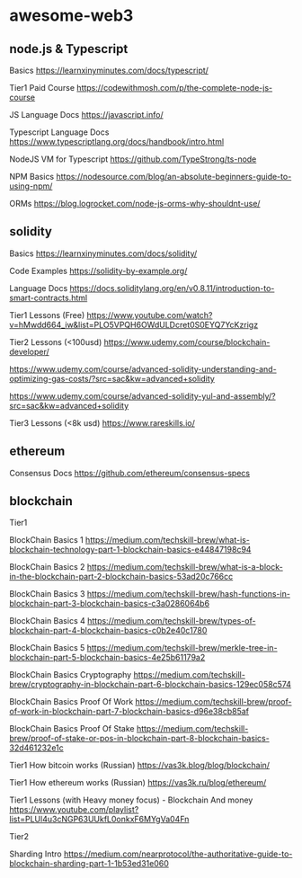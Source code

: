 # awesome-web3



## node.js & Typescript

Basics https://learnxinyminutes.com/docs/typescript/

Tier1 Paid Course https://codewithmosh.com/p/the-complete-node-js-course

JS Language Docs https://javascript.info/

Typescript Language Docs https://www.typescriptlang.org/docs/handbook/intro.html

NodeJS VM for Typescript https://github.com/TypeStrong/ts-node

NPM Basics https://nodesource.com/blog/an-absolute-beginners-guide-to-using-npm/

ORMs https://blog.logrocket.com/node-js-orms-why-shouldnt-use/

## solidity

Basics https://learnxinyminutes.com/docs/solidity/

Code Examples https://solidity-by-example.org/

Language Docs https://docs.soliditylang.org/en/v0.8.11/introduction-to-smart-contracts.html

Tier1 Lessons (Free) https://www.youtube.com/watch?v=hMwdd664_iw&list=PLO5VPQH6OWdULDcret0S0EYQ7YcKzrigz

Tier2 Lessons (<100usd) https://www.udemy.com/course/blockchain-developer/

https://www.udemy.com/course/advanced-solidity-understanding-and-optimizing-gas-costs/?src=sac&kw=advanced+solidity

https://www.udemy.com/course/advanced-solidity-yul-and-assembly/?src=sac&kw=advanced+solidity

Tier3 Lessons (<8k usd) https://www.rareskills.io/

## ethereum

Consensus Docs https://github.com/ethereum/consensus-specs


## blockchain

Tier1

BlockChain Basics 1 https://medium.com/techskill-brew/what-is-blockchain-technology-part-1-blockchain-basics-e44847198c94

BlockChain Basics 2 https://medium.com/techskill-brew/what-is-a-block-in-the-blockchain-part-2-blockchain-basics-53ad20c766cc

BlockChain Basics 3 https://medium.com/techskill-brew/hash-functions-in-blockchain-part-3-blockchain-basics-c3a0286064b6

BlockChain Basics 4 https://medium.com/techskill-brew/types-of-blockchain-part-4-blockchain-basics-c0b2e40c1780

BlockChain Basics 5 https://medium.com/techskill-brew/merkle-tree-in-blockchain-part-5-blockchain-basics-4e25b61179a2

BlockChain Basics Cryptography https://medium.com/techskill-brew/cryptography-in-blockchain-part-6-blockchain-basics-129ec058c574

BlockChain Basics Proof Of Work https://medium.com/techskill-brew/proof-of-work-in-blockchain-part-7-blockchain-basics-d96e38cb85af

BlockChain Basics Proof Of Stake https://medium.com/techskill-brew/proof-of-stake-or-pos-in-blockchain-part-8-blockchain-basics-32d461232e1c

Tier1 How bitcoin works (Russian) https://vas3k.blog/blog/blockchain/

Tier1 How ethereum works (Russian) https://vas3k.ru/blog/ethereum/

Tier1 Lessons (with Heavy money focus) - Blockchain And money https://www.youtube.com/playlist?list=PLUl4u3cNGP63UUkfL0onkxF6MYgVa04Fn

Tier2

Sharding Intro https://medium.com/nearprotocol/the-authoritative-guide-to-blockchain-sharding-part-1-1b53ed31e060
